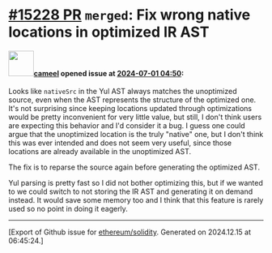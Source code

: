 # [\#15228 PR](https://github.com/ethereum/solidity/pull/15228) `merged`: Fix wrong native locations in optimized IR AST

#### <img src="https://avatars.githubusercontent.com/u/137030?v=4" width="50">[cameel](https://github.com/cameel) opened issue at [2024-07-01 04:50](https://github.com/ethereum/solidity/pull/15228):

Looks like ``nativeSrc`` in the Yul AST always matches the unoptimized source, even when the AST represents the structure of the optimized one. It's not surprising since keeping locations updated through optimizations would be pretty inconvenient for very little value, but still, I don't think users are expecting this behavior and I'd consider it a bug. I guess one could argue that the unoptimized location is the truly "native" one, but I don't think this was ever intended and does not seem very useful, since those locations are already available in the unoptimized AST.

The fix is to reparse the source again before generating the optimized AST.

Yul parsing is pretty fast so I did not bother optimizing this, but if we wanted to we could switch to not storing the IR AST and generating it on demand instead. It would save some memory too and I think that this feature is rarely used so no point in doing it eagerly.




-------------------------------------------------------------------------------



[Export of Github issue for [ethereum/solidity](https://github.com/ethereum/solidity). Generated on 2024.12.15 at 06:45:24.]
